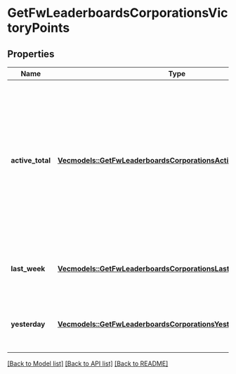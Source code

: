 # GetFwLeaderboardsCorporationsVictoryPoints

## Properties

Name | Type | Description | Notes
------------ | ------------- | ------------- | -------------
**active_total** | [**Vec<models::GetFwLeaderboardsCorporationsActiveTotalActiveTotal1>**](get_fw_leaderboards_corporations_active_total_active_total_1.md) | Top 10 ranking of corporations active in faction warfare by total victory points. A corporation is considered \"active\" if they have participated in faction warfare in the past 14 days | 
**last_week** | [**Vec<models::GetFwLeaderboardsCorporationsLastWeekLastWeek1>**](get_fw_leaderboards_corporations_last_week_last_week_1.md) | Top 10 ranking of corporations by victory points in the past week | 
**yesterday** | [**Vec<models::GetFwLeaderboardsCorporationsYesterdayYesterday1>**](get_fw_leaderboards_corporations_yesterday_yesterday_1.md) | Top 10 ranking of corporations by victory points in the past day | 

[[Back to Model list]](../README.md#documentation-for-models) [[Back to API list]](../README.md#documentation-for-api-endpoints) [[Back to README]](../README.md)


